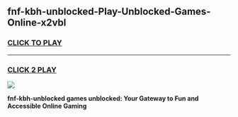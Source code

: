 
## fnf-kbh-unblocked-Play-Unblocked-Games-Online-x2vbl
<h3>
<a href="https://premium76.site?title=fnf-kbh-unblocked&ref=25A">CLICK TO PLAY</a></h3>
<hr>

<h3>
<a href="https://premium76.site?title=fnf-kbh-unblocked&ref=25A">CLICK 2 PLAY</a>
  
</h3>

<a href="https://premium76.site?title=fnf-kbh-unblocked&ref=25A"><img src="https://clearcache.store/games.png"></a>


**fnf-kbh-unblocked games unblocked: Your Gateway to Fun and Accessible Online Gaming**
